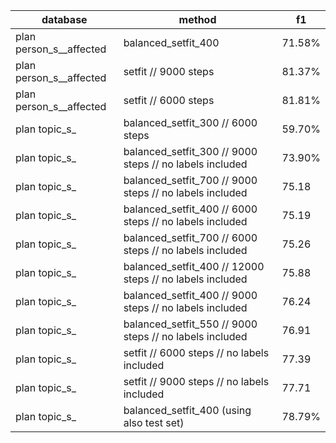 | database                | method                                                   | f1     |
|-------------------------|----------------------------------------------------------|--------|
| plan person_s__affected | balanced_setfit_400                                      | 71.58% |
| plan person_s__affected | setfit // 9000 steps                                     | 81.37% |
| plan person_s__affected | setfit // 6000 steps                                     | 81.81% |
| plan topic_s_           | balanced_setfit_300 // 6000 steps                        | 59.70% | 
| plan topic_s_           | balanced_setfit_300 // 9000 steps // no labels included  | 73.90% | 
| plan topic_s_           | balanced_setfit_700 // 9000 steps // no labels included  | 75.18  | 
| plan topic_s_           | balanced_setfit_400 // 6000 steps // no labels included  | 75.19  |
| plan topic_s_           | balanced_setfit_700 // 6000 steps // no labels included  | 75.26  |
| plan topic_s_           | balanced_setfit_400 // 12000 steps // no labels included | 75.88  |
| plan topic_s_           | balanced_setfit_400 // 9000 steps // no labels included  | 76.24  | 
| plan topic_s_           | balanced_setfit_550 // 9000 steps // no labels included  | 76.91  | 
| plan topic_s_           | setfit // 6000 steps // no labels included               | 77.39  | 
| plan topic_s_           | setfit // 9000 steps // no labels included               | 77.71  | 
| plan topic_s_           | balanced_setfit_400 (using also test set)                | 78.79% |
